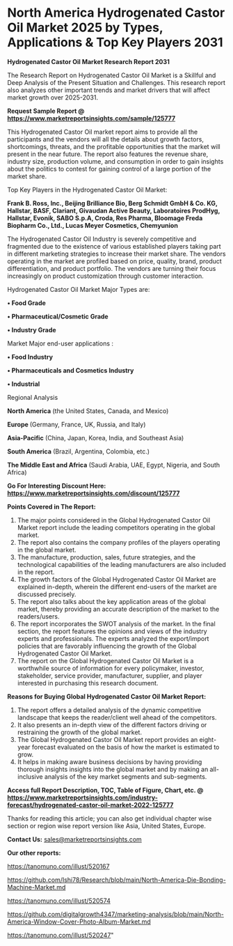 # North America Hydrogenated Castor Oil Market 2025 by Types, Applications & Top Key Players 2031

<strong>Hydrogenated Castor Oil Market Research Report 2031</strong>

The Research Report on Hydrogenated Castor Oil Market is a Skillful and Deep Analysis of the Present Situation and Challenges. This research report also analyzes other important trends and market drivers that will affect market growth over 2025-2031.

<strong>Request Sample Report @ <a href=https://www.marketreportsinsights.com/sample/125777>https://www.marketreportsinsights.com/sample/125777</a></strong>

This Hydrogenated Castor Oil market report aims to provide all the participants and the vendors will all the details about growth factors, shortcomings, threats, and the profitable opportunities that the market will present in the near future. The report also features the revenue share, industry size, production volume, and consumption in order to gain insights about the politics to contest for gaining control of a large portion of the market share.

Top Key Players in the Hydrogenated Castor Oil Market:

<strong>Frank B. Ross, Inc., Beijing Brilliance Bio, Berg  Schmidt GmbH & Co. KG, Hallstar, BASF, Clariant, Givaudan Active Beauty, Laboratoires ProdHyg, Hallstar, Evonik, SABO S.p.A, Croda, Res Pharma, Bloomage Freda Biopharm Co., Ltd., Lucas Meyer Cosmetics, Chemyunion</strong>

The Hydrogenated Castor Oil Industry is severely competitive and fragmented due to the existence of various established players taking part in different marketing strategies to increase their market share. The vendors operating in the market are profiled based on price, quality, brand, product differentiation, and product portfolio. The vendors are turning their focus increasingly on product customization through customer interaction.

Hydrogenated Castor Oil Market Major Types are:

<strong>• Food Grade

• Pharmaceutical/Cosmetic Grade

• Industry Grade</strong>

Market Major end-user applications :

<strong>• Food Industry

• Pharmaceuticals and Cosmetics Industry

• Industrial</strong>

Regional Analysis

</u><strong><b>North America</b></strong> (the United States, Canada, and Mexico)

<strong><b>Europe </b></strong>(Germany, France, UK, Russia, and Italy)

<strong><b>Asia-Pacific</b></strong> (China, Japan, Korea, India, and Southeast Asia)

<strong><b>South America</b></strong> (Brazil, Argentina, Colombia, etc.)

<strong><b>The Middle East and Africa</b></strong> (Saudi Arabia, UAE, Egypt, Nigeria, and South Africa)

<strong>Go For Interesting Discount Here: <a href=https://www.marketreportsinsights.com/discount/125777>https://www.marketreportsinsights.com/discount/125777</a></strong>

<strong>Points Covered in The Report:</strong>
<ol>
  <li>The major points considered in the Global Hydrogenated Castor Oil Market report include the leading competitors operating in the global market.</li>
  <li>The report also contains the company profiles of the players operating in the global market.</li>
  <li>The manufacture, production, sales, future strategies, and the technological capabilities of the leading manufacturers are also included in the report.</li>
  <li>The growth factors of the Global Hydrogenated Castor Oil Market are explained in-depth, wherein the different end-users of the market are discussed precisely.</li>
  <li>The report also talks about the key application areas of the global market, thereby providing an accurate description of the market to the readers/users.</li>
  <li>The report incorporates the SWOT analysis of the market. In the final section, the report features the opinions and views of the industry experts and professionals. The experts analyzed the export/import policies that are favorably influencing the growth of the Global Hydrogenated Castor Oil Market.</li>
  <li>The report on the Global Hydrogenated Castor Oil Market is a worthwhile source of information for every policymaker, investor, stakeholder, service provider, manufacturer, supplier, and player interested in purchasing this research document.</li>
</ol>
<strong>Reasons for Buying Global Hydrogenated Castor Oil Market Report:</strong>

<ol>
  <li>The report offers a detailed analysis of the dynamic competitive landscape that keeps the reader/client well ahead of the competitors.</li>
  <li>It also presents an in-depth view of the different factors driving or restraining the growth of the global market.</li>
  <li>The Global Hydrogenated Castor Oil Market report provides an eight-year forecast evaluated on the basis of how the market is estimated to grow.</li>
  <li>It helps in making aware business decisions by having providing thorough insights insights into the global market and by making an all-inclusive analysis of the key market segments and sub-segments.</li>
</ol>
<strong>Access full Report Description, TOC, Table of Figure, Chart, etc. @ <a href=https://www.marketreportsinsights.com/industry-forecast/hydrogenated-castor-oil-market-2022-125777>https://www.marketreportsinsights.com/industry-forecast/hydrogenated-castor-oil-market-2022-125777</a></strong>


Thanks for reading this article; you can also get individual chapter wise section or region wise report version like Asia, United States, Europe.

<strong>Contact Us:</strong>
sales@marketreportsinsights.com

<strong>Our other reports:</strong>

<a href=https://tanomuno.com/illust/520167>https://tanomuno.com/illust/520167</a>

<a href=https://github.com/Ishi78/Research/blob/main/North-America-Die-Bonding-Machine-Market.md>https://github.com/Ishi78/Research/blob/main/North-America-Die-Bonding-Machine-Market.md</a>

<a href=https://tanomuno.com/illust/520574>https://tanomuno.com/illust/520574</a>

<a href=https://github.com/digitalgrowth4347/marketing-analysis/blob/main/North-America-Window-Cover-Photo-Album-Market.md>https://github.com/digitalgrowth4347/marketing-analysis/blob/main/North-America-Window-Cover-Photo-Album-Market.md</a>

<a href=https://tanomuno.com/illust/520247>https://tanomuno.com/illust/520247</a>"
